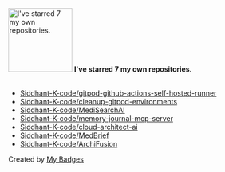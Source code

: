 <img src="https://my-badges.github.io/my-badges/self-star.png" alt="I&apos;ve starred 7 my own repositories." title="I&apos;ve starred 7 my own repositories." width="128">
<strong>I&apos;ve starred 7 my own repositories.</strong>
<br><br>

- <a href="https://github.com/Siddhant-K-code/gitpod-github-actions-self-hosted-runner">Siddhant-K-code/gitpod-github-actions-self-hosted-runner</a>
- <a href="https://github.com/Siddhant-K-code/cleanup-gitpod-environments">Siddhant-K-code/cleanup-gitpod-environments</a>
- <a href="https://github.com/Siddhant-K-code/MediSearchAI">Siddhant-K-code/MediSearchAI</a>
- <a href="https://github.com/Siddhant-K-code/memory-journal-mcp-server">Siddhant-K-code/memory-journal-mcp-server</a>
- <a href="https://github.com/Siddhant-K-code/cloud-architect-ai">Siddhant-K-code/cloud-architect-ai</a>
- <a href="https://github.com/Siddhant-K-code/MedBrief">Siddhant-K-code/MedBrief</a>
- <a href="https://github.com/Siddhant-K-code/ArchiFusion">Siddhant-K-code/ArchiFusion</a>


Created by <a href="https://github.com/my-badges/my-badges">My Badges</a>